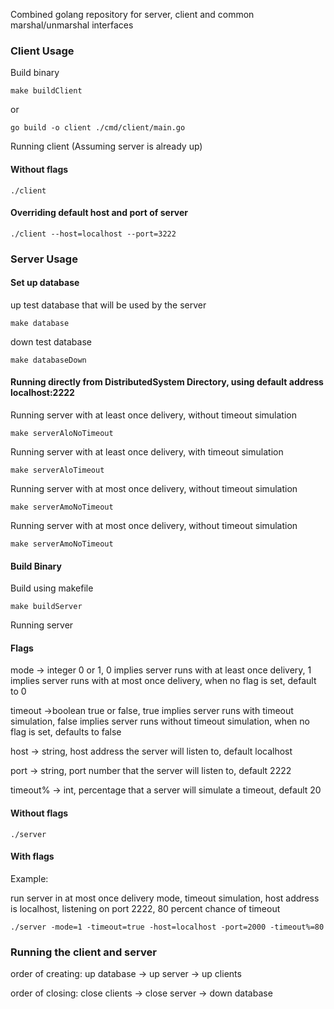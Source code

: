 Combined golang repository for server, client and common marshal/unmarshal interfaces
### Client Usage

Build binary
```
make buildClient
```
or
```
go build -o client ./cmd/client/main.go
```

Running client (Assuming server is already up)
#### Without flags
```
./client
```

#### Overriding default host and port of server
```
./client --host=localhost --port=3222
```

### Server Usage

#### Set up database

up test database that will be used by the server
```
make database
```

down test database
```
make databaseDown
```
#### Running directly from DistributedSystem Directory, using default address localhost:2222

Running server with at least once delivery, without timeout simulation
```
make serverAloNoTimeout
```

Running server with at least once delivery, with timeout simulation
```
make serverAloTimeout
```

Running server with at most once delivery, without timeout simulation
```
make serverAmoNoTimeout
```

Running server with at most once delivery, without timeout simulation
```
make serverAmoNoTimeout
```

#### Build Binary

Build using makefile
```
make buildServer
```
Running server
#### Flags
mode -> integer 0 or 1, 0 implies server runs with at least once delivery, 1 implies server runs with at most once delivery, when no flag is set, default to 0

timeout ->boolean true or false, true implies server runs with timeout simulation, false implies server runs without timeout simulation, when no flag is set, defaults to false

host -> string, host address the server will listen to, default localhost

port -> string, port number that the server will listen to, default 2222

timeout% -> int, percentage that a server will simulate a timeout, default 20

#### Without flags
```
./server
```

#### With flags
Example:

run server in at most once delivery mode, timeout simulation, host address is localhost, listening on port 2222, 80 percent chance of timeout
```
./server -mode=1 -timeout=true -host=localhost -port=2000 -timeout%=80
```

### Running the client and server

order of creating: up database -> up server -> up clients

order of closing: close clients -> close server -> down database

